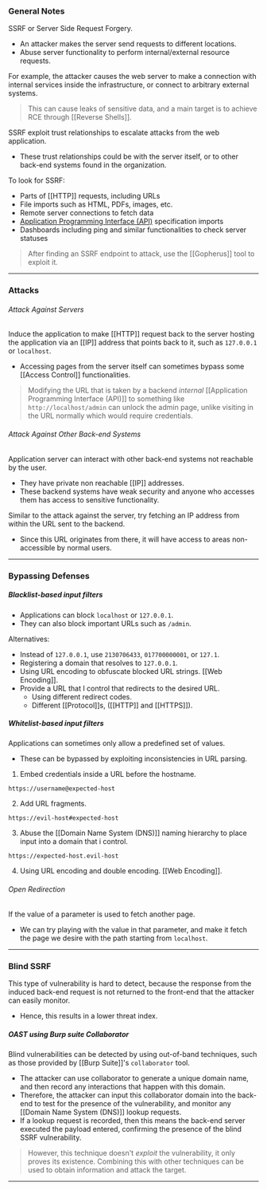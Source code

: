 ### General Notes

SSRF or Server Side Request Forgery.
- An attacker makes the server send requests to different locations.
- Abuse server functionality to perform internal/external resource requests.

For example, the attacker causes the web server to make a connection with internal services inside the infrastructure, or connect to arbitrary external systems.

> This can cause leaks of sensitive data, and a main target is to achieve RCE through [[Reverse Shells]].

SSRF exploit trust relationships to escalate attacks from the web application.
- These trust relationships could be with the server itself, or to other back-end systems found in the organization.

To look for SSRF:
- Parts of [[HTTP]] requests, including URLs
- File imports such as HTML, PDFs, images, etc.
- Remote server connections to fetch data
- [Application Programming Interface (API)](Application%20Programming%20Interface%20(API).md) specification imports
- Dashboards including ping and similar functionalities to check server statuses

> After finding an SSRF endpoint to attack, use the [[Gopherus]] tool to exploit it.

---
### Attacks

###### Attack Against Servers

Induce the application to make [[HTTP]] request back to the server hosting the application via an [[IP]] address that points back to it, such as `127.0.0.1` or `localhost`.
- Accessing pages from the server itself can sometimes bypass some [[Access Control]] functionalities.

> Modifying the URL that is taken by a backend *internal* [[Application Programming Interface (API)]] to something like `http://localhost/admin` can unlock the admin page, unlike visiting in the URL normally which would require credentials.

###### Attack Against Other Back-end Systems

 Application server can interact with other back-end systems not reachable by the user.
- They have private non reachable [[IP]] addresses.
- These backend systems have weak security and anyone who accesses them has access to sensitive functionality.

Similar to the attack against the server, try fetching an IP address from within the URL sent to the backend.
- Since this URL originates from there, it will have access to areas non-accessible by normal users.

---
### Bypassing Defenses

##### Blacklist-based input filters

- Applications can block `localhost` or `127.0.0.1`.
- They can also block important URLs such as `/admin`.

Alternatives: 
* Instead of `127.0.0.1`, use `2130706433`, `017700000001`, or `127.1`.
* Registering a domain that resolves to `127.0.0.1`.
* Using URL encoding to obfuscate blocked URL strings. [[Web Encoding]].
* Provide a URL that I control that redirects to the desired URL. 
	* Using different redirect codes.
	* Different [[Protocol]]s, ([[HTTP]] and [[HTTPS]]).

##### Whitelist-based input filters

Applications can sometimes only allow a predefined set of values.
- These can be bypassed by exploiting inconsistencies in URL parsing.

1. Embed credentials inside a URL before the hostname.
```
https://username@expected-host
```

2. Add URL fragments.
```
https://evil-host#expected-host
```

3. Abuse the [[Domain Name System (DNS)]] naming hierarchy to place input into a domain that i control.
```
https://expected-host.evil-host
```

4.  Using URL encoding and double encoding. [[Web Encoding]].

###### Open Redirection

If the value of a parameter is used to fetch another page.
- We can try playing with the value in that parameter, and make it fetch the page we desire with the path starting from `localhost`.

---
### Blind SSRF

This type of vulnerability is hard to detect, because the response from the induced back-end request is not returned to the front-end that the attacker can easily monitor.
- Hence, this results in a lower threat index.

##### OAST using Burp suite Collaborator
Blind vulnerabilities can be detected by using out-of-band techniques, such as those provided by [[Burp Suite]]'s `collaborator` tool.
- The attacker can use collaborator to generate a unique domain name, and then record any interactions that happen with this domain.
- Therefore, the attacker can input this collaborator domain into the back-end to test for the presence of the vulnerability, and monitor any [[Domain Name System (DNS)]] lookup requests.
- If a lookup request is recorded, then this means the back-end server executed the payload entered, confirming the presence of the blind SSRF vulnerability.

> However, this technique doesn't *exploit* the vulnerability, it only proves its existence. Combining this with other techniques can be used to obtain information and attack the target.

---

